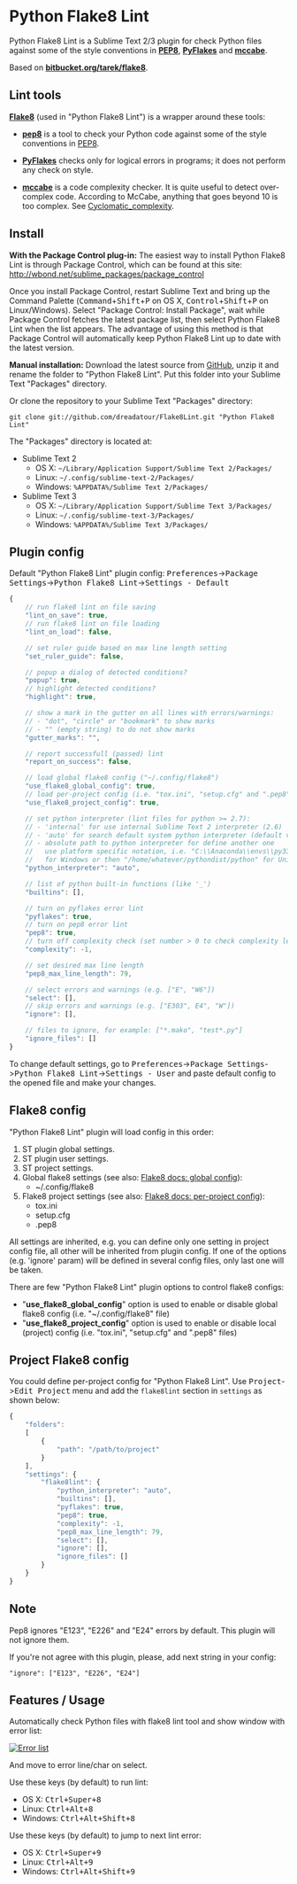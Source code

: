 Python Flake8 Lint
==================

Python Flake8 Lint is a Sublime Text 2/3 plugin for check Python files against some of the style conventions in **[PEP8](http://www.python.org/dev/peps/pep-0008/)**, **[PyFlakes](https://launchpad.net/pyflakes)** and **[mccabe](http://nedbatchelder.com/blog/200803/python_code_complexity_microtool.html)**.

Based on **[bitbucket.org/tarek/flake8](https://bitbucket.org/tarek/flake8)**.


Lint tools
----------

**[Flake8](http://pypi.python.org/pypi/flake8)** (used in "Python Flake8 Lint") is a wrapper around these tools:

* **[pep8](http://pypi.python.org/pypi/pep8)** is a tool to check your Python code against some of the style conventions in [PEP8](http://www.python.org/dev/peps/pep-0008/).

* **[PyFlakes](https://launchpad.net/pyflakes)** checks only for logical errors in programs; it does not perform any check on style.

* **[mccabe](http://nedbatchelder.com/blog/200803/python_code_complexity_microtool.html)** is a code complexity checker. It is quite useful to detect over-complex code. According to McCabe, anything that goes beyond 10 is too complex. See [Cyclomatic_complexity](https://en.wikipedia.org/wiki/Cyclomatic_complexity).


Install
-------

**With the Package Control plug-in:** The easiest way to install Python Flake8 Lint is through Package Control, which can be found at this site: http://wbond.net/sublime_packages/package_control

Once you install Package Control, restart Sublime Text and bring up the Command Palette (<kbd>Command</kbd>+<kbd>Shift</kbd>+<kbd>P</kbd> on OS X, <kbd>Control</kbd>+<kbd>Shift</kbd>+<kbd>P</kbd> on Linux/Windows). Select "Package Control: Install Package", wait while Package Control fetches the latest package list, then select Python Flake8 Lint when the list appears. The advantage of using this method is that Package Control will automatically keep Python Flake8 Lint up to date with the latest version.

**Manual installation:** Download the latest source from [GitHub](https://github.com/dreadatour/Flake8Lint/zipball/master), unzip it and rename the folder to "Python Flake8 Lint". Put this folder into your Sublime Text "Packages" directory.

Or clone the repository to your Sublime Text "Packages" directory:

    git clone git://github.com/dreadatour/Flake8Lint.git "Python Flake8 Lint"

The "Packages" directory is located at:

* Sublime Text 2
    * OS X: `~/Library/Application Support/Sublime Text 2/Packages/`
    * Linux: `~/.config/sublime-text-2/Packages/`
    * Windows: `%APPDATA%/Sublime Text 2/Packages/`
* Sublime Text 3
    * OS X: `~/Library/Application Support/Sublime Text 3/Packages/`
    * Linux: `~/.config/sublime-text-3/Packages/`
    * Windows: `%APPDATA%/Sublime Text 3/Packages/`


Plugin config
-------------

Default "Python Flake8 Lint" plugin config: <kbd>Preferences</kbd>-><kbd>Package Settings</kbd>-><kbd>Python Flake8 Lint</kbd>-><kbd>Settings - Default</kbd>

```JavaScript
{
	// run flake8 lint on file saving
	"lint_on_save": true,
	// run flake8 lint on file loading
	"lint_on_load": false,

	// set ruler guide based on max line length setting
	"set_ruler_guide": false,

	// popup a dialog of detected conditions?
	"popup": true,
	// highlight detected conditions?
	"highlight": true,

	// show a mark in the gutter on all lines with errors/warnings:
	// - "dot", "circle" or "bookmark" to show marks
	// - "" (empty string) to do not show marks
	"gutter_marks": "",

	// report successfull (passed) lint
	"report_on_success": false,

	// load global flake8 config ("~/.config/flake8")
	"use_flake8_global_config": true,
	// load per-project config (i.e. "tox.ini", "setup.cfg" and ".pep8" files)
	"use_flake8_project_config": true,

	// set python interpreter (lint files for python >= 2.7):
	// - 'internal' for use internal Sublime Text 2 interpreter (2.6)
	// - 'auto' for search default system python interpreter (default value)
	// - absolute path to python interpreter for define another one
	//   use platform specific notation, i.e. "C:\\Anaconda\\envs\\py33\\python.exe"
	//   for Windows or then "/home/whatever/pythondist/python" for Unix
	"python_interpreter": "auto",

	// list of python built-in functions (like '_')
	"builtins": [],

	// turn on pyflakes error lint
	"pyflakes": true,
	// turn on pep8 error lint
	"pep8": true,
	// turn off complexity check (set number > 0 to check complexity level)
	"complexity": -1,

	// set desired max line length
	"pep8_max_line_length": 79,

	// select errors and warnings (e.g. ["E", "W6"])
	"select": [],
	// skip errors and warnings (e.g. ["E303", E4", "W"])
	"ignore": [],

	// files to ignore, for example: ["*.mako", "test*.py"]
	"ignore_files": []
}
```

To change default settings, go to <kbd>Preferences</kbd>-><kbd>Package Settings</kbd>-><kbd>Python Flake8 Lint</kbd>-><kbd>Settings - User</kbd> and paste default config to the opened file and make your changes.


Flake8 config
-------------

"Python Flake8 Lint" plugin will load config in this order:

1. ST plugin global settings.
2. ST plugin user settings.
3. ST project settings.
4. Global flake8 settings (see also: [Flake8 docs: global config](http://flake8.readthedocs.org/en/latest/config.html#global)):
    - ~/.config/flake8
5. Flake8 project settings (see also: [Flake8 docs: per-project config](http://flake8.readthedocs.org/en/latest/config.html#per-project)):
    - tox.ini
    - setup.cfg
    - .pep8

All settings are inherited, e.g. you can define only one setting in project config file, all other will be inherited from plugin config. If one of the options (e.g. 'ignore' param) will be defined in several config files, only last one will be taken.

There are few "Python Flake8 Lint" plugin options to control flake8 configs:

- "**use_flake8_global_config**" option is used to enable or disable global flake8 config (i.e. "~/.config/flake8" file)
- "**use_flake8_project_config**" option is used to enable or disable local (project) config (i.e. "tox.ini", "setup.cfg" and ".pep8" files)


Project Flake8 config
---------------------

You could define per-project config for "Python Flake8 Lint". Use <kbd>Project</kbd>-><kbd>Edit Project</kbd> menu and add the `flake8lint` section in `settings` as shown below:

```JavaScript
{
	"folders":
	[
		{
			"path": "/path/to/project"
		}
	],
	"settings": {
		"flake8lint": {
			"python_interpreter": "auto",
			"builtins": [],
			"pyflakes": true,
			"pep8": true,
			"complexity": -1,
			"pep8_max_line_length": 79,
			"select": [],
			"ignore": [],
			"ignore_files": []
		}
	}
}
```


Note
----

Pep8 ignores "E123", "E226" and "E24" errors by default. This plugin will not ignore them.

If you're not agree with this plugin, please, add next string in your config:

    "ignore": ["E123", "E226", "E24"]


Features / Usage
----------------

Automatically check Python files with flake8 lint tool and show window with error list:

[![Error list](http://habrastorage.org/storage2/5ac/5f2/ded/5ac5f2ded857d962d1ca78da087a65f7.png)](http://habrastorage.org/storage2/5ac/5f2/ded/5ac5f2ded857d962d1ca78da087a65f7.png)

And move to error line/char on select.

Use these keys (by default) to run lint:

* OS X: <kbd>Ctrl+Super+8</kbd>
* Linux: <kbd>Ctrl+Alt+8</kbd>
* Windows: <kbd>Ctrl+Alt+Shift+8</kbd>

Use these keys (by default) to jump to next lint error:

* OS X: <kbd>Ctrl+Super+9</kbd>
* Linux: <kbd>Ctrl+Alt+9</kbd>
* Windows: <kbd>Ctrl+Alt+Shift+9</kbd>
